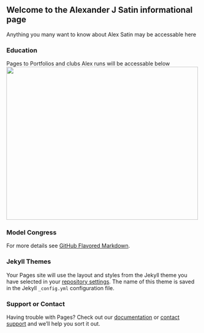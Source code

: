 ## Welcome to the Alexander J Satin informational page

Anything you many want to know about Alex Satin may be accessable here


### Education 
 Pages to Portfolios and clubs Alex runs will be accessable below
<img src="https://afsemodelcongresscom.files.wordpress.com/2017/04/the-final-afse-e1492479980121.jpg?w=512&h=512" style="width:500px;height:400px;">
### Model Congress
For more details see [GitHub Flavored Markdown](https://guides.github.com/features/mastering-markdown/).

### Jekyll Themes

Your Pages site will use the layout and styles from the Jekyll theme you have selected in your [repository settings](https://github.com/AlexSatin1/AlexSatin1.github.io/settings). The name of this theme is saved in the Jekyll `_config.yml` configuration file.

### Support or Contact

Having trouble with Pages? Check out our [documentation](https://help.github.com/categories/github-pages-basics/) or [contact support](https://github.com/contact) and we’ll help you sort it out.
